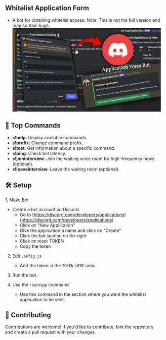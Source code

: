 ## Whitelist Application Form
- A bot for obtaining whitelist access. Note: This is not the full version and may contain bugs.
![Project Thumbnail](thumbnail.jpg)

## 📌 Top Commands

- **s!help**: Display available commands.
- **s!prefix**: Change command prefix.
- **s!test**: Get information about a specific command.
- **s!ping**: Check bot latency.
- **s!joininterview**: Join the waiting voice room for high-frequency move (optional).
- **s!leaveinterview**: Leave the waiting room (optional).

## 🛠️ Setup

1, Make Bot
- Create a bot account on Discord. 
    - Go to [https://discord.com/developers/applications](https://discord.com/developers/applications)
    - Click on "New Application"
    - Give the application a name and click on "Create"
    - Click the bot section on the right
    - Click on reset TOKEN
    - Copy the token
2. Edit `Config.js`
   - Add the token in the `TOKEN-HERE` area.

4. Run the bot.

5. Use the `!sendapp` command
   - Use this command in the section where you want the whitelist application to be sent.


## 🌱 Contributing

Contributions are welcome! If you'd like to contribute, fork the repository and create a pull request with your changes.

